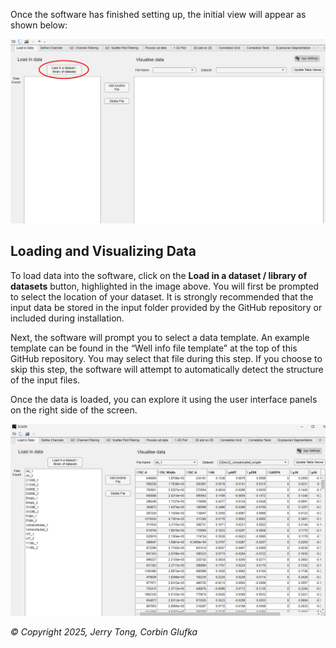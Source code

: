 Once the software has finished setting up, the initial view will appear as shown below:

![Loading Data Page](Pictures/load_data.png)

## Loading and Visualizing Data
To load data into the software, click on the **Load in a dataset / library of datasets** button, highlighted in the image above. You will first be prompted to select the location of your dataset. It is strongly recommended that the input data be stored in the input folder provided by the GitHub repository or included during installation.

Next, the software will prompt you to select a data template. An example template can be found in the “Well info file template” at the top of this GitHub repository. You may select that file during this step. If you choose to skip this step, the software will attempt to automatically detect the structure of the input files.

Once the data is loaded, you can explore it using the user interface panels on the right side of the screen.

![Data Viewer Example](Pictures/data_viewer.png)

*© Copyright 2025, Jerry Tong, Corbin Glufka*
